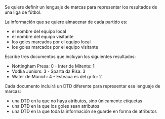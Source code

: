 Se quiere definir un lenguaje de marcas para representar los resultados de una liga de fútbol. 

La información que se quiere almacenar de cada partido es:

- el nombre del equipo local
- el nombre del equipo visitante
- los goles marcados por el equipo local
- los goles marcados por el equipo visitante

Escribe tres documentos que incluyan los siguientes resultados:

- Nottingham Presa: 0 - Inter de Mitente: 1
- Vodka Juniors: 3 - Sparta da Risa: 3
- Water de Múnich: 4 - Esteaua es del grifo: 2

Cada documento incluirá un DTD diferente para representar ese lenguaje de marcas:

- una DTD en la que no haya atributos, sino únicamente etiquetas
- una DTD en la que los goles sean atributos
- una DTD en la que toda la información se guarde en forma de atributos
